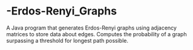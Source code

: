 # -Erdos-Renyi_Graphs
A Java program that generates Erdos-Renyi graphs using adjacency matrices to store data about edges. Computes the probability of a graph surpassing a threshold for longest path possible.
